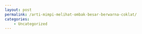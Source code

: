 ```yaml
---
layout: post
permalink: /arti-mimpi-melihat-ombak-besar-berwarna-coklat/
categories:
    - Uncategorized
---
```


